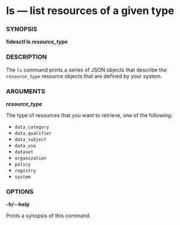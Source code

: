 # ls &mdash; list resources of a given type


### SYNOPSIS

**fidesctl ls _resource_type_**

### DESCRIPTION

The `ls` command prints a series of JSON objects that describe the <code><i>resource_type</i></code> resource objects that are defined by your system. 

### ARGUMENTS

***resource_type***

The type of resources that you want to retrieve, one of the following:

* `data_category`
* `data_qualifier`
* `data_subject`
* `data_use`
* `dataset`
* `organization`
* `policy`
* `registry`
* `system`

### OPTIONS

**-h/--help**

Prints a synopsis of this command.





